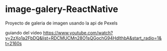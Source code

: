 # image-galery-ReactNative

Proyecto de galeria de imagen usando la api de Pexels

guiando del video https://www.youtube.com/watch?v=2zXo1a2FbDQ&list=RDCMUCMn28O1sQGochG94HdlthbA&start_radio=1&t=2160s